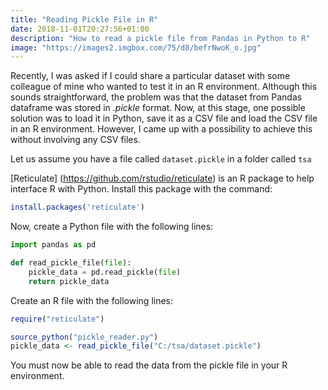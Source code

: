 ```yaml
---
title: "Reading Pickle File in R"
date: 2018-11-01T20:27:56+01:00
description: "How to read a pickle file from Pandas in Python to R"
image: "https://images2.imgbox.com/75/d8/befrNwoK_o.jpg"
---
```


Recently, I was asked if I could share a particular dataset with some colleague of mine who wanted to test it in an R environment. Although this sounds straightforward, the problem was that the dataset from Pandas dataframe was stored in *.pickle* format. Now, at this stage, one possible solution was to load it in Python, save it as a CSV file and load the CSV file in an R environment. However, I came up with a possibility to achieve this without involving any CSV files.

Let us assume you have a file called `dataset.pickle` in a folder called `tsa`

[Reticulate] (https://github.com/rstudio/reticulate) is an R package to help interface R with Python. Install this package with the command:

```R
install.packages('reticulate')
```

Now, create a Python file with the following lines:

```Python
import pandas as pd

def read_pickle_file(file):
    pickle_data = pd.read_pickle(file)
    return pickle_data
```

Create an R file with the following lines:

```R
require("reticulate")

source_python("pickle_reader.py")
pickle_data <- read_pickle_file("C:/tsa/dataset.pickle")
```

You must now be able to read the data from the pickle file in your R environment.